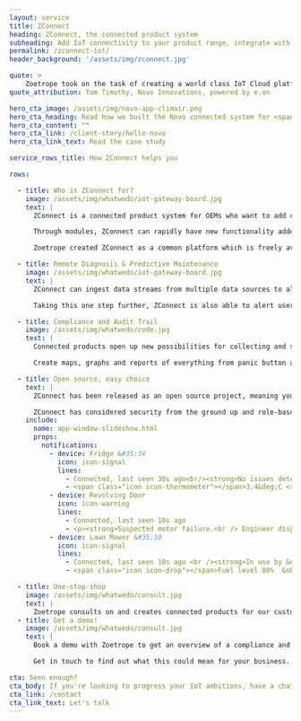 ```yaml
---
layout: service
title: ZConnect
heading: ZConnect, the connected product system 
subheading: Add IoT connectivity to your product range, integrate with other systems and gain business value with ZConnect
permalink: /zconnect-iot/
header_background: '/assets/img/zconnect.jpg'

quote: >
    Zoetrope took on the task of creating a world class IoT Cloud platform and mobile application that was easily scalable to serve millions of customers for Novo.
quote_attribution: Tom Timothy, Novo Innovations, powered by e.on

hero_cta_image: /assets/img/novo-app-climair.png
hero_cta_heading: Read how we built the Novo connected system for <span class="zoeicons-eon large-icon"></span>
hero_cta_content: ""
hero_cta_link: /client-story/hello-novo
hero_cta_link_text: Read the case study

service_rows_title: How ZConnect helps you

rows:

  - title: Who is ZConnect for?
    image: /assets/img/whatwedo/iot-gateway-board.jpg
    text: |
      ZConnect is a connected product system for OEMs who want to add connectivity to existing products, or for companies looking to create new connected products. This applies across almost all industries from white goods, through to factory tooling, to agricultural equipment.

      Through modules, ZConnect can rapidly have new functionality added to allow for bespoke data display, integration with other platforms, or support for new connected products.

      Zoetrope created ZConnect as a common platform which is freely available and open source 

  - title: Remote Diagnosis & Predictive Maintenance
    image: /assets/img/whatwedo/iot-gateway-board.jpg
    text: |
      ZConnect can ingest data streams from multiple data sources to allow remote monitoring and easy diagnosis of faults on remote systems. 

      Taking this one step further, ZConnect is also able to alert users when devices do not appear to be operating normally in order to allow proactive servicing.

  - title: Compliance and Audit Trail
    image: /assets/img/whatwedo/code.jpg
    text: |
      Connected products open up new possibilities for collecting and storing data about the operation of equipment and movement of goods.

      Create maps, graphs and reports of everything from panic button activations to application of weed killer!

  - title: Open source, easy choice
    text: |
      ZConnect has been released as an open source project, meaning you can be safe in the knowledge that you're organisation will never be dependent on a third party vendor for licencing of your connected product platform.   

      ZConnect has considered security from the ground up and role-based permissions come as standard. Create groups and organisations to only give access to the data which is required for a particular party.
    include:
      name: app-window-slideshow.html
      props:
        notifications:
          - device: Fridge &#35;34
            icon: icon-signal
            lines:
              - Connected, last seen 30s ago<br/><strong>No issues detected</strong>
              - <span class="icon icon-thermometer"></span>3.4&deg;C <span class="icon icon-flash"></span> 300W
          - device: Revolving Door
            icon: icon-warning
            lines:
              - Connected, last seen 10s ago
              - <p><strong>Suspected motor failure.<br /> Engineer dispatched 30 minutes ago.</strong>
          - device: Lawn Mower &#35;10
            icon: icon-signal
            lines:
              - Connected, last seen 10s ago <br /><strong>In use by Gerry Smith</strong>
              - <span class="icon icon-drop"></span>Fuel level 80%  &nbsp;&nbsp;<span class="icon icon-map"></span><i> See location</i>

  - title: One-stop-shop
    image: /assets/img/whatwedo/consult.jpg
    text: |
      Zoetrope consults on and creates connected products for our customers - helping right from high level concept planning and business cases, designing and implementing the ZConnect system, understanding product lifecycles and helping you setup manufacturing processes for smart products.    
  - title: Get a demo!
    image: /assets/img/whatwedo/consult.jpg
    text: |
      Book a demo with Zoetrope to get an overview of a compliance and remote diagnostics use-case in the ZConnect chilly demo!

      Get in touch to find out what this could mean for your business.

cta: Seen enough?
cta_body: If you're looking to progress your IoT ambitions, have a chat today!
cta_link: /contact
cta_link_text: Let's talk
---
```

